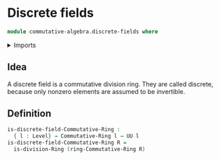 # Discrete fields

```agda
module commutative-algebra.discrete-fields where
```

<details><summary>Imports</summary>
```agda
open import foundation.universe-levels
open import commutative-algebra.commutative-rings
open import ring-theory.division-rings
```
</details>

## Idea

A discrete field is a commutative division ring. They are called discrete, because only nonzero elements are assumed to be invertible.

## Definition

```agda
is-discrete-field-Commutative-Ring :
  { l : Level} → Commutative-Ring l → UU l
is-discrete-field-Commutative-Ring R =
  is-division-Ring (ring-Commutative-Ring R)
```
